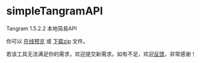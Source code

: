 simpleTangramAPI
================

Tangram 1.5.2.2 本地简易API

你可以 [在线预览](http://java-sparrow.github.io/simpleTangramAPI/) 或 [下载zip](https://github.com/java-sparrow/simpleTangramAPI/archive/master.zip) 文件。

若该工具无法满足你的需求，欢迎提交新需求。如有不足，欢迎[反馈](mailto:x_l_st@126.com)，非常感谢！
